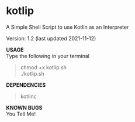 # kotlip
A Simple Shell Script to use Kotlin as an Interpreter

Version: 1.2 (last updated 2021-11-12)

__USAGE__<br>
Type the following in your terminal
> chmod +x kotlip.sh<br>
> ./kotlip.sh<br>

__DEPENDENCIES__<br>
> kotlinc<br>

__KNOWN BUGS__<br>
You Tell Me!
